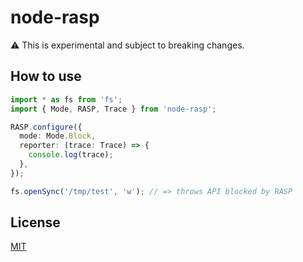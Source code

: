 # node-rasp

:warning: This is experimental and subject to breaking changes.

## How to use
```typescript
import * as fs from 'fs';
import { Mode, RASP, Trace } from 'node-rasp';

RASP.configure({
  mode: Mode.Block,
  reporter: (trace: Trace) => {
    console.log(trace);
  },
});

fs.openSync('/tmp/test', 'w'); // => throws API blocked by RASP
```

## License
[MIT](LICENCE)
